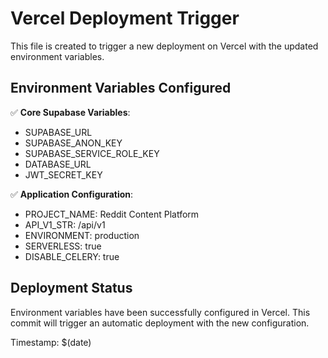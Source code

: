 # Vercel Deployment Trigger

This file is created to trigger a new deployment on Vercel with the updated environment variables.

## Environment Variables Configured

✅ **Core Supabase Variables**:
- SUPABASE_URL
- SUPABASE_ANON_KEY  
- SUPABASE_SERVICE_ROLE_KEY
- DATABASE_URL
- JWT_SECRET_KEY

✅ **Application Configuration**:
- PROJECT_NAME: Reddit Content Platform
- API_V1_STR: /api/v1
- ENVIRONMENT: production
- SERVERLESS: true
- DISABLE_CELERY: true

## Deployment Status

Environment variables have been successfully configured in Vercel.
This commit will trigger an automatic deployment with the new configuration.

Timestamp: $(date)